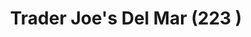 ---
title: "Trader Joe's Del Mar (223 )"
url: /san-diego/trader-joes-del-mar-223/
shop: supermarket
---